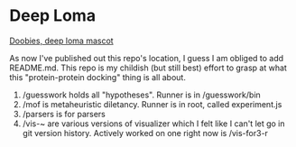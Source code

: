 # Deep Loma

[Doobies, deep loma mascot](/doobies.png)

As now I've published out this repo's location, I guess I am obliged to add README.md. This repo is my childish (but still best) effort to grasp at what this "protein-protein docking" thing is all about.

1. \/guesswork holds all "hypotheses". Runner is in \/guesswork\/bin
2. \/mof is metaheuristic diletancy. Runner is in root, called experiment.js
3. \/parsers is for parsers
4. \/vis-~ are various versions of visualizer which I felt like I can't let go in git version history. Actively worked on one right now is \/vis-for3-r

